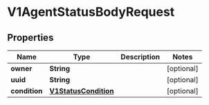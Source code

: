 
# V1AgentStatusBodyRequest

## Properties
Name | Type | Description | Notes
------------ | ------------- | ------------- | -------------
**owner** | **String** |  |  [optional]
**uuid** | **String** |  |  [optional]
**condition** | [**V1StatusCondition**](V1StatusCondition.md) |  |  [optional]



